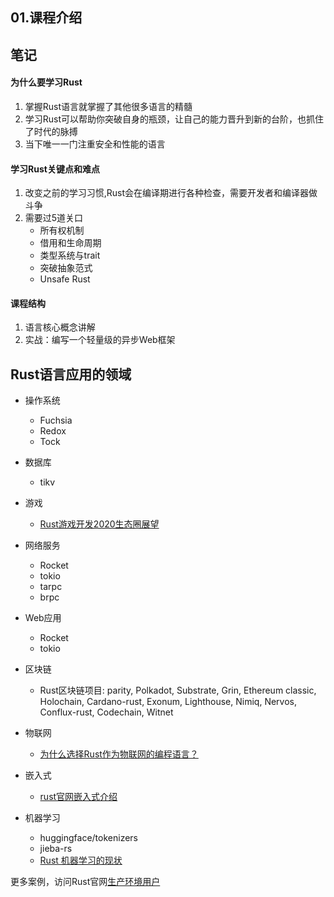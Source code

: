 ## 01.课程介绍


## 笔记

#### 为什么要学习Rust

1. 掌握Rust语言就掌握了其他很多语言的精髓
2. 学习Rust可以帮助你突破自身的瓶颈，让自己的能力晋升到新的台阶，也抓住了时代的脉搏
3. 当下唯一一门注重安全和性能的语言

#### 学习Rust关键点和难点

1. 改变之前的学习习惯,Rust会在编译期进行各种检查，需要开发者和编译器做斗争
2. 需要过5道关口
   - 所有权机制
   - 借用和生命周期
   - 类型系统与trait
   - 突破抽象范式
   - Unsafe Rust

#### 课程结构

1. 语言核心概念讲解
2. 实战：编写一个轻量级的异步Web框架


## Rust语言应用的领域

- 操作系统
    - Fuchsia
    - Redox
    - Tock

- 数据库
    - tikv
- 游戏
    - [Rust游戏开发2020生态圈展望](http://llever.com/2020/02/08/rust%E6%B8%B8%E6%88%8F%E5%BC%80%E5%8F%912020%E7%94%9F%E6%80%81%E5%9C%88%E5%B1%95%E6%9C%9B-%E8%B0%83%E6%9F%A5%E7%BB%93%E6%9E%9C%E8%AF%91/)
- 网络服务
  - Rocket
  - tokio 
  - tarpc
  - brpc

- Web应用
  - Rocket
  - tokio 

- 区块链
  - Rust区块链项目: parity, Polkadot, Substrate, Grin, Ethereum classic, Holochain, Cardano-rust, Exonum, Lighthouse, Nimiq, Nervos, Conflux-rust, Codechain, Witnet

- 物联网
    - [为什么选择Rust作为物联网的编程语言？](https://www.jdon.com/52577)
- 嵌入式
    - [rust官网嵌入式介绍](https://www.rust-lang.org/zh-CN/what/embedded)
- 机器学习
  - huggingface/tokenizers
  - jieba-rs
  - [Rust 机器学习的现状](https://zhuanlan.zhihu.com/p/68529949)

更多案例，访问Rust官网[生产环境用户](https://www.rust-lang.org/zh-CN/production/users)